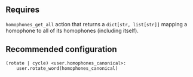 
## Requires
`homophones_get_all` action that returns a `dict[str, list[str]]` mapping a homophone
to all of its homophones (including itself).

## Recommended configuration
```talon
(rotate | cycle) <user.homophones_canonical>:
    user.rotate_word(homophones_canonical)
```
